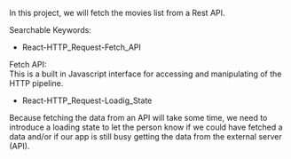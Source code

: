 In this project, we will fetch the movies list from a Rest API.

Searchable Keywords:
- React-HTTP_Request-Fetch_API

Fetch API:  
This is a built in Javascript interface for accessing and manipulating of the HTTP pipeline.

- React-HTTP_Request-Loadig_State

Because fetching the data from an API will take some time, we need to introduce a loading state to let the person know if we could have fetched a data and/or if our app is still busy getting the data from the external server (API).


